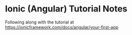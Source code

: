 # Ionic (Angular) Tutorial Notes

Following along with the tutorial at https://ionicframework.com/docs/angular/your-first-app

